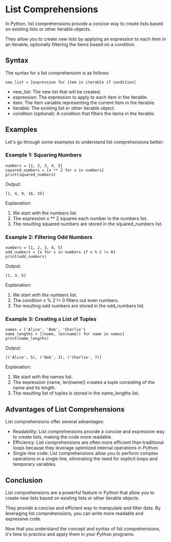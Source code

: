# List Comprehensions

In Python, list comprehensions provide a concise way to create lists based on existing lists or other iterable objects. 

They allow you to create new lists by applying an expression to each item in an iterable, optionally filtering the items based on a condition.

## Syntax

The syntax for a list comprehension is as follows:

```
new_list = [expression for item in iterable if condition]
```

- new_list: The new list that will be created.
- expression: The expression to apply to each item in the iterable.
- item: The item variable representing the current item in the iterable.
- iterable: The existing list or other iterable object.
- condition (optional): A condition that filters the items in the iterable.

## Examples

Let's go through some examples to understand list comprehensions better:

### Example 1: Squaring Numbers

```
numbers = [1, 2, 3, 4, 5]
squared_numbers = [x ** 2 for x in numbers]
print(squared_numbers)
```

Output:

```
[1, 4, 9, 16, 25]
```

Explanation:

1. We start with the numbers list.
2. The expression x ** 2 squares each number in the numbers list.
3. The resulting squared numbers are stored in the squared_numbers list.

### Example 2: Filtering Odd Numbers

```
numbers = [1, 2, 3, 4, 5]
odd_numbers = [x for x in numbers if x % 2 != 0]
print(odd_numbers)
```

Output:

```
[1, 3, 5]
```

Explanation:

1. We start with the numbers list.
2. The condition x % 2 != 0 filters out even numbers.
3. The resulting odd numbers are stored in the odd_numbers list.

### Example 3: Creating a List of Tuples

```
names = ['Alice', 'Bob', 'Charlie']
name_lengths = [(name, len(name)) for name in names]
print(name_lengths)
```

Output:

```
[('Alice', 5), ('Bob', 3), ('Charlie', 7)]
```

Explanation:

1. We start with the names list.
2. The expression (name, len(name)) creates a tuple consisting of the name and its length.
3. The resulting list of tuples is stored in the name_lengths list.

## Advantages of List Comprehensions

List comprehensions offer several advantages:

- Readability: List comprehensions provide a concise and expressive way to create lists, making the code more readable.
- Efficiency: List comprehensions are often more efficient than traditional loops because they leverage optimized internal operations in Python.
- Single-line code: List comprehensions allow you to perform complex operations in a single line, eliminating the need for explicit loops and temporary variables.

## Conclusion

List comprehensions are a powerful feature in Python that allow you to create new lists based on existing lists or other iterable objects. 

They provide a concise and efficient way to manipulate and filter data. By leveraging list comprehensions, you can write more readable and expressive code.

Now that you understand the concept and syntax of list comprehensions, it's time to practice and apply them in your Python programs.
